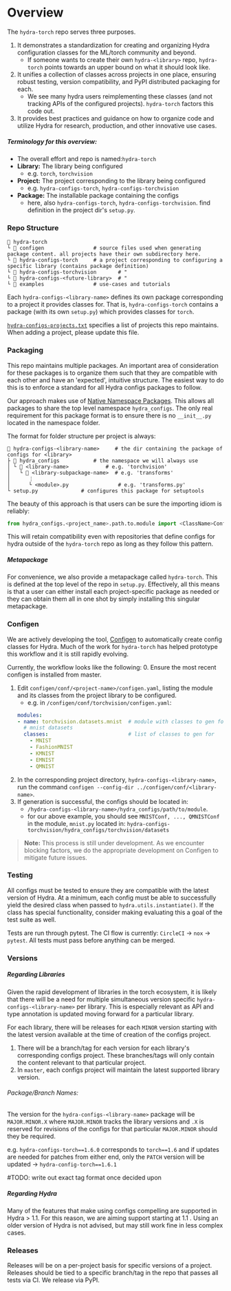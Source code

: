 # Overview

The `hydra-torch` repo serves three purposes.

1. It demonstrates a standardization for creating and organizing Hydra configuration classes for the ML/torch community and beyond.
	- If someone wants to create their own `hydra-<library>` repo, `hydra-torch` points towards an upper bound on what it should look like.
2. It unifies a collection of classes across projects in one place, ensuring robust testing, version compatibility, and PyPI distributed packaging for each.
    - We see many hydra users reimplementing these classes (and not tracking APIs of the configured projects). `hydra-torch` factors this code out.
3. It provides best practices and guidance on how to organize code and utilize Hydra for research, production, and other innovative use cases.

##### Terminology for this overview:
- The overall effort and repo is named:`hydra-torch`
- **Library:** The library being configured
  - e.g. `torch`, `torchvision`
- **Project:** The project corresponding to the library being configured
  - e.g. `hydra-configs-torch`, `hydra-configs-torchvision`
- **Package:** The installable package containing the configs
  - here, also `hydra-configs-torch`, `hydra-configs-torchvision`. find definition in the project dir's `setup.py`.



### Repo Structure
```
📂 hydra-torch
└ 📁 configen 				# source files used when generating package content. all projects have their own subdirectory here.
└ 📁 hydra-configs-torch		# a project corresponding to configuring a specific library (contains package definition)
└ 📁 hydra-configs-torchvision		# "
└ 📁 hydra-configs-<future-library> 	# "
└ 📁 examples				# use-cases and tutorials
```

Each `hydra-configs-<library-name>` defines its own package corresponding to a project it provides classes for. That is, `hydra-configs-torch` contains a package (with its own `setup.py`) which provides classes for `torch`.

[`hydra-configs-projects.txt`](hydra-configs-projects.txt) specifies a list of projects this repo maintains. When adding a project, please update this file.


### Packaging

This repo maintains multiple packages. An important area of consideration for these packages is to organize them such that they are compatible with each other and have an 'expected', intuitive structure. The easiest way to do this is to enforce a standard for all Hydra configs packages to follow.

Our approach makes use of [Native Namespace Packages](https://packaging.python.org/guides/packaging-namespace-packages/#native-namespace-packages). This allows all packages to share the top level namespace `hydra_configs`. The only real requirement for this package format is to ensure there is no `__init__.py` located in the namespace folder.

The format for folder structure per project is always:
```
📂 hydra-configs-<library-name>     # the dir containing the package of configs for <library>
├ 📁 hydra_configs		    # the namespace we will always use
│ └ 📁 <library-name>		    # e.g. 'torchvision'
│   └ 📁 <library-subpackage-name>  # e.g. 'transforms'
│      ⋮
│      └ <module>.py                # e.g. 'transforms.py'
└ setup.py 			    # configures this package for setuptools
```

The beauty of this approach is that users can be sure the importing idiom is reliably:
```python
from hydra_configs.<project_name>.path.to.module import <ClassName>Conf
```

This will retain compatibility even with repositories that define configs for hydra outside of the `hydra-torch` repo as long as they follow this pattern.

##### Metapackage

For convenience, we also provide a metapackage called `hydra-torch`. This is defined at the top level of the repo in `setup.py`. Effectively, all this means is that a user can either install each project-specific package as needed or they can obtain them all in one shot by simply installing this singular metapackage.

### Configen

We are actively developing the tool, [Configen](https://github.com/facebookresearch/hydra/tree/master/tools/configen) to automatically create config classes for Hydra. Much of the work for `hydra-torch` has helped prototype this workflow and it is still rapidly evolving.

Currently, the workflow looks like the following:
0. Ensure the most recent configen is installed from master.
1. Edit `configen/conf/<project-name>/configen.yaml`, listing the module and its classes from the project library to be configured.
   - e.g. in `/configen/conf/torchvision/configen.yaml`:
	```yaml
    modules:
    - name: torchvision.datasets.mnist  # module with classes to gen for
      # mnist datasets
      classes:                          # list of classes to gen for
        - MNIST
        - FashionMNIST
        - KMNIST
        - EMNIST
        - QMNIST

    ```
2. In the corresponding project directory, `hydra-configs-<library-name>`, run the command `configen --config-dir ../configen/conf/<library-name>`.
3. If generation is successful, the configs should be located in:
     - `/hydra-configs-<library-name>/hydra_configs/path/to/module`.
   - for our above example, you should see `MNISTConf, ..., QMNISTConf` in the module, `mnist.py` located in:
  `hydra-configs-torchvision/hydra_configs/torchvision/datasets`

>**Note:** This process is still under development. As we encounter blocking factors, we do the appropriate development on Configen to mitigate future issues.

### Testing

All configs must be tested to ensure they are compatible with the latest version of Hydra. At a minimum, each config must be able to successfully yield the desired class when passed to `hydra.utils.instantiate()`. If the class has special functionality, consider making evaluating this a goal of the test suite as well.

Tests are run through pytest. The CI flow is currently: `CircleCI` -> `nox` -> `pytest`. All tests must pass before anything can be merged.


### Versions

##### Regarding Libraries

Given the rapid development of libraries in the torch ecosystem, it is likely that there will be a need for multiple simultaneous version specific `hydra-configs-<library-name>` per library. This is especially relevant as API and type annotation is updated moving forward for a particular library.

For each library, there will be releases for each `MINOR` version starting with the latest version available at the time of creation of the configs project.
 1. There will be a branch/tag for each version for each library's corresponding configs project. These branches/tags will only contain the content relevant to that particular project.
 2. In `master`, each configs project will maintain the latest supported library version.

###### Package/Branch Names:
The version for the `hydra-configs-<library-name>` package will be `MAJOR.MINOR.X` where `MAJOR.MINOR` tracks the library versions and `.X` is reserved for revisions of the configs for that particular `MAJOR.MINOR` should they be required.

e.g. `hydra-configs-torch==1.6.0` corresponds to `torch==1.6` and if updates are needed for patches from either end, only the `PATCH` version will be updated -> `hydra-config-torch==1.6.1`

#TODO: write out exact tag format once decided upon

##### Regarding Hydra

Many of the features that make using configs compelling are supported in Hydra > 1.1. For this reason, we are aiming support starting at 1.1 . Using an older version of Hydra is not advised, but may still work fine in less complex cases.


### Releases
Releases will be on a per-project basis for specific versions of a project. Releases should be tied to a specific branch/tag in the repo that passes all tests via CI. We release via PyPI.
